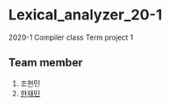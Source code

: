 # Lexical_analyzer_20-1
2020-1 Compiler class Term project 1

## Team member
1. 조현민
2. [한재민](https://github.com/Byeop/)

